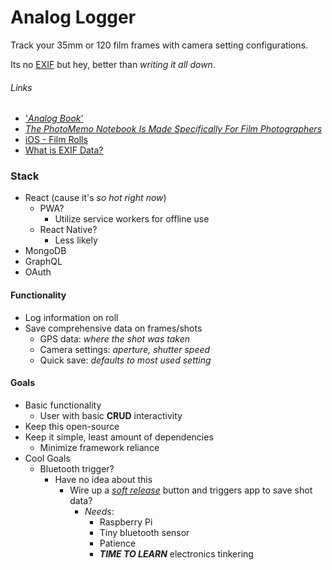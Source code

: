 # Analog Logger

Track your 35mm or 120 film frames with camera setting configurations. 

Its no [EXIF](https://en.wikipedia.org/wiki/Exif) but hey, better than _writing it all down_.


###### Links
* ['_Analog Book_'](https://analogbook.com/?v=7516fd43adaa)
* [_The PhotoMemo Notebook Is Made Specifically For Film Photographers_](https://www.popphoto.com/photomemo-notebook-is-made-specifically-for-film-photographers#page-3)
* [iOS - Film Rolls](https://itunes.apple.com/us/app/film-rolls-app-for-film-photographers/id675626559)
* [What is EXIF Data?](https://photographylife.com/what-is-exif-data)


### Stack
* React (cause it's *so hot right now*)
    * PWA?
        * Utilize service workers for offline use
    * React Native?
        * Less likely
* MongoDB
* GraphQL
* OAuth


#### Functionality
* Log information on roll
* Save comprehensive data on frames/shots
    * GPS data: *where the shot was taken*
    * Camera settings: *aperture, shutter speed*
    * Quick save: *defaults to most used setting*


#### Goals
* Basic functionality
    * User with basic **CRUD** interactivity
* Keep this open-source
* Keep it simple, least amount of dependencies
    * Minimize framework reliance
* Cool Goals
    * Bluetooth trigger?
        * Have no idea about this
            * Wire up a [*soft release*](https://www.japancamerahunter.com/shop/japancamerahunter-soft-releases/) button and triggers app to save shot data?
                * *Needs*:
                    * Raspberry Pi
                    * Tiny bluetooth sensor
                    * Patience 
                    * ***TIME TO LEARN*** electronics tinkering

